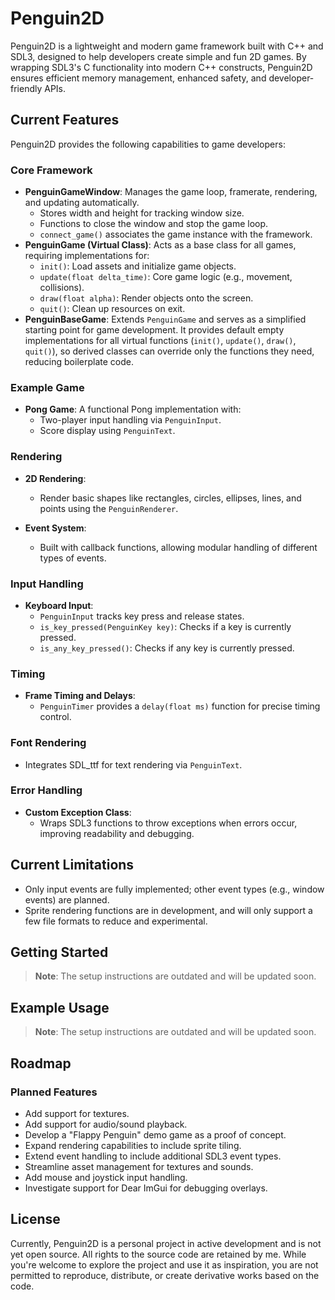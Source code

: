 # Penguin2D

Penguin2D is a lightweight and modern game framework built with C++ and SDL3, designed to help developers create simple and fun 2D games. By wrapping SDL3's C functionality into modern C++ constructs, Penguin2D ensures efficient memory management, enhanced safety, and developer-friendly APIs.

## Current Features
Penguin2D provides the following capabilities to game developers:

### Core Framework
- **PenguinGameWindow**: Manages the game loop, framerate, rendering, and updating automatically.
  - Stores width and height for tracking window size.
  - Functions to close the window and stop the game loop.
  - `connect_game()` associates the game instance with the framework.
- **PenguinGame (Virtual Class)**: Acts as a base class for all games, requiring implementations for:
  - `init()`: Load assets and initialize game objects.
  - `update(float delta_time)`: Core game logic (e.g., movement, collisions).
  - `draw(float alpha)`: Render objects onto the screen.
  - `quit()`: Clean up resources on exit.
- **PenguinBaseGame**: Extends `PenguinGame` and serves as a simplified starting point for game development. It provides default empty implementations for all virtual functions (`init()`, `update()`, `draw()`, `quit()`), so derived classes can override only the functions they need, reducing boilerplate code.

### Example Game
- **Pong Game**: A functional Pong implementation with:
  - Two-player input handling via `PenguinInput`.
  - Score display using `PenguinText`.
  
### Rendering
- **2D Rendering**:
  - Render basic shapes like rectangles, circles, ellipses, lines, and points using the `PenguinRenderer`.

- **Event System**:
  - Built with callback functions, allowing modular handling of different types of events.

### Input Handling
- **Keyboard Input**:
  - `PenguinInput` tracks key press and release states.
  - `is_key_pressed(PenguinKey key)`: Checks if a key is currently pressed.
  - `is_any_key_pressed()`: Checks if any key is currently pressed.

### Timing
- **Frame Timing and Delays**:
  - `PenguinTimer` provides a `delay(float ms)` function for precise timing control.

### Font Rendering
- Integrates SDL_ttf for text rendering via `PenguinText`.

### Error Handling
- **Custom Exception Class**:
  - Wraps SDL3 functions to throw exceptions when errors occur, improving readability and debugging.

## Current Limitations
- Only input events are fully implemented; other event types (e.g., window events) are planned.
- Sprite rendering functions are in development, and will only support a few file formats to reduce  and experimental.

## Getting Started
> **Note**: The setup instructions are outdated and will be updated soon.

## Example Usage
> **Note**: The setup instructions are outdated and will be updated soon.

## Roadmap
### Planned Features
- Add support for textures.
- Add support for audio/sound playback.
- Develop a "Flappy Penguin" demo game as a proof of concept.
- Expand rendering capabilities to include sprite tiling.
- Extend event handling to include additional SDL3 event types.
- Streamline asset management for textures and sounds.
- Add mouse and joystick input handling.
- Investigate support for Dear ImGui for debugging overlays.

## License
Currently, Penguin2D is a personal project in active development and is not yet open source. All rights to the source code are retained by me. While you're welcome to explore the project and use it as inspiration, you are not permitted to reproduce, distribute, or create derivative works based on the code.
